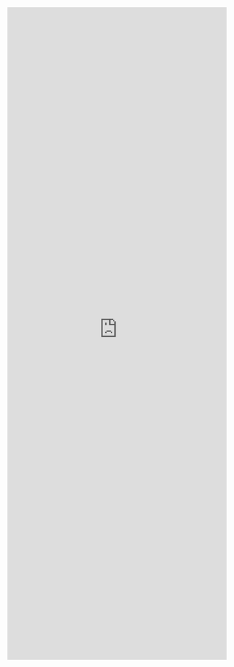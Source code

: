 <iframe title='Overlay Examples' src='https://fabricweb.z5.web.core.windows.net/pr-deploy-site/refs/pull/9333/merge/fabric-website-resources/dist/index.html#/examples/overlay?docsExample=true' frameborder='no' width='100%' height='1500'>